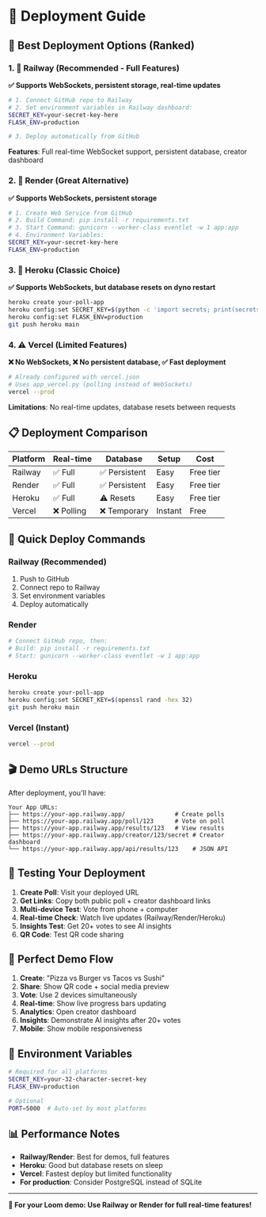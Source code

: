 # 🚀 Deployment Guide

## 🎯 Best Deployment Options (Ranked)

### 1. 🥇 Railway (Recommended - Full Features)
**✅ Supports WebSockets, persistent storage, real-time updates**

```bash
# 1. Connect GitHub repo to Railway
# 2. Set environment variables in Railway dashboard:
SECRET_KEY=your-secret-key-here
FLASK_ENV=production

# 3. Deploy automatically from GitHub
```

**Features**: Full real-time WebSocket support, persistent database, creator dashboard

### 2. 🥈 Render (Great Alternative)
**✅ Supports WebSockets, persistent storage**

```bash
# 1. Create Web Service from GitHub
# 2. Build Command: pip install -r requirements.txt
# 3. Start Command: gunicorn --worker-class eventlet -w 1 app:app
# 4. Environment Variables:
SECRET_KEY=your-secret-key-here
FLASK_ENV=production
```

### 3. 🥉 Heroku (Classic Choice)
**✅ Supports WebSockets, but database resets on dyno restart**

```bash
heroku create your-poll-app
heroku config:set SECRET_KEY=$(python -c 'import secrets; print(secrets.token_hex(16))')
heroku config:set FLASK_ENV=production
git push heroku main
```

### 4. ⚠️ Vercel (Limited Features)
**❌ No WebSockets, ❌ No persistent database, ✅ Fast deployment**

```bash
# Already configured with vercel.json
# Uses app_vercel.py (polling instead of WebSockets)
vercel --prod
```

**Limitations**: No real-time updates, database resets between requests

## 📋 Deployment Comparison

| Platform | Real-time | Database | Setup | Cost |
|----------|-----------|----------|-------|------|
| Railway  | ✅ Full   | ✅ Persistent | Easy | Free tier |
| Render   | ✅ Full   | ✅ Persistent | Easy | Free tier |
| Heroku   | ✅ Full   | ⚠️ Resets | Easy | Free tier |
| Vercel   | ❌ Polling | ❌ Temporary | Instant | Free |

## 🚀 Quick Deploy Commands

### Railway (Recommended)
1. Push to GitHub
2. Connect repo to Railway
3. Set environment variables
4. Deploy automatically

### Render
```bash
# Connect GitHub repo, then:
# Build: pip install -r requirements.txt
# Start: gunicorn --worker-class eventlet -w 1 app:app
```

### Heroku
```bash
heroku create your-poll-app
heroku config:set SECRET_KEY=$(openssl rand -hex 32)
git push heroku main
```

### Vercel (Instant)
```bash
vercel --prod
```

## 🎬 Demo URLs Structure

After deployment, you'll have:

```
Your App URLs:
├── https://your-app.railway.app/              # Create polls
├── https://your-app.railway.app/poll/123      # Vote on poll
├── https://your-app.railway.app/results/123   # View results  
├── https://your-app.railway.app/creator/123/secret # Creator dashboard
└── https://your-app.railway.app/api/results/123    # JSON API
```

## 🧪 Testing Your Deployment

1. **Create Poll**: Visit your deployed URL
2. **Get Links**: Copy both public poll + creator dashboard links
3. **Multi-device Test**: Vote from phone + computer
4. **Real-time Check**: Watch live updates (Railway/Render/Heroku)
5. **Insights Test**: Get 20+ votes to see AI insights
6. **QR Code**: Test QR code sharing

## 🎥 Perfect Demo Flow

1. **Create**: "Pizza vs Burger vs Tacos vs Sushi" 
2. **Share**: Show QR code + social media preview
3. **Vote**: Use 2 devices simultaneously
4. **Real-time**: Show live progress bars updating
5. **Analytics**: Open creator dashboard
6. **Insights**: Demonstrate AI insights after 20+ votes
7. **Mobile**: Show mobile responsiveness

## 🔧 Environment Variables

```bash
# Required for all platforms
SECRET_KEY=your-32-character-secret-key
FLASK_ENV=production

# Optional
PORT=5000  # Auto-set by most platforms
```

## 📊 Performance Notes

- **Railway/Render**: Best for demos, full features
- **Heroku**: Good but database resets on sleep
- **Vercel**: Fastest deploy but limited functionality
- **For production**: Consider PostgreSQL instead of SQLite

---

**🎯 For your Loom demo: Use Railway or Render for full real-time features!**